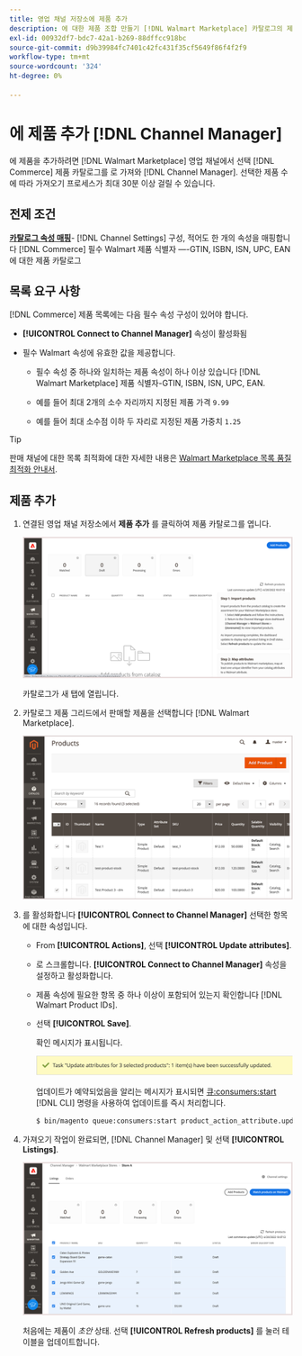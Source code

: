 ```yaml
---
title: 영업 채널 저장소에 제품 추가
description: 에 대한 제품 조합 만들기 [!DNL Walmart Marketplace] 카탈로그의 제품을 판매 채널에 추가하여 판매
exl-id: 00932df7-bdc7-42a1-b269-88dffcc918bc
source-git-commit: d9b39984fc7401c42fc431f35cf5649f86f4f2f9
workflow-type: tm+mt
source-wordcount: '324'
ht-degree: 0%

---
```



# 에 제품 추가 [!DNL Channel Manager]

에 제품을 추가하려면 [!DNL Walmart Marketplace] 영업 채널에서 선택 [!DNL Commerce] 제품 카탈로그를 로 가져와 [!DNL Channel Manager].
선택한 제품 수에 따라 가져오기 프로세스가 최대 30분 이상 걸릴 수 있습니다.

## 전제 조건

**[카탈로그 속성 매핑](map-catalog-attributes.md)**- [!DNL Channel Settings] 구성, 적어도 한 개의 속성을 매핑합니다 [!DNL Commerce] 필수 Walmart 제품 식별자 —-GTIN, ISBN, ISN, UPC, EAN에 대한 제품 카탈로그

## 목록 요구 사항

[!DNL Commerce] 제품 목록에는 다음 필수 속성 구성이 있어야 합니다.

- **[!UICONTROL Connect to Channel Manager]** 속성이 활성화됨

- 필수 Walmart 속성에 유효한 값을 제공합니다.

   - 필수 속성 중 하나와 일치하는 제품 속성이 하나 이상 있습니다 [!DNL Walmart Marketplace] 제품 식별자-GTIN, ISBN, ISN, UPC, EAN.

   - 예를 들어 최대 2개의 소수 자리까지 지정된 제품 가격 `9.99`

   - 예를 들어 최대 소수점 이하 두 자리로 지정된 제품 가중치 `1.25`

>[!TIP]
>
>판매 채널에 대한 목록 최적화에 대한 자세한 내용은 [Walmart Marketplace 목록 품질 최적화 안내서](https://marketplace.walmart.com/wp-content/uploads/2020/09/WMP_listing_quality_optimization_guide.pdf).

## 제품 추가

1. 연결된 영업 채널 저장소에서 **제품 추가** 를 클릭하여 제품 카탈로그를 엽니다.

   ![영업 채널 저장소에 제품 추가](assets/add-initial-products-to-connected-channel.png)

   카탈로그가 새 탭에 열립니다.

1. 카탈로그 제품 그리드에서 판매할 제품을 선택합니다 [!DNL Walmart Marketplace].

   ![판매 채널 스토어로 제품 전송](assets/select-products-from-catalog.png)

1. 를 활성화합니다 **[!UICONTROL Connect to Channel Manager]** 선택한 항목에 대한 속성입니다.

   - From **[!UICONTROL Actions]**, 선택 **[!UICONTROL Update attributes]**.

   - 로 스크롤합니다. **[!UICONTROL Connect to Channel Manager]** 속성을 설정하고 활성화합니다.

   - 제품 속성에 필요한 항목 중 하나 이상이 포함되어 있는지 확인합니다 [!DNL Walmart Product IDs].

   - 선택 **[!UICONTROL Save]**.

      확인 메시지가 표시됩니다.

      ![카탈로그에서 판매 채널 확인 메시지로 제품 가져오기](assets/product-import-from-catalog-confirmation.png)

      업데이트가 예약되었음을 알리는 메시지가 표시되면 [큐:consumers:start](https://devdocs.magento.com/guides/v2.4/config-guide/cli/config-cli-subcommands-queue.html) [!DNL CLI] 명령을 사용하여 업데이트를 즉시 처리합니다.

      ```bash
      $ bin/magento queue:consumers:start product_action_attribute.update
      ```

1. 가져오기 작업이 완료되면, [!DNL Channel Manager] 및 선택 **[!UICONTROL Listings]**.

   ![연결된 영업 채널에 가져온 제품](assets/products-in-marketplace-sales-channel.png)

   처음에는 제품이 *초안* 상태. 선택 **[!UICONTROL Refresh products]** 를 눌러 테이블을 업데이트합니다.

